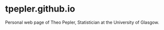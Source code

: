 tpepler.github.io
=================

Personal web page of Theo Pepler, Statistician at the University of Glasgow.
